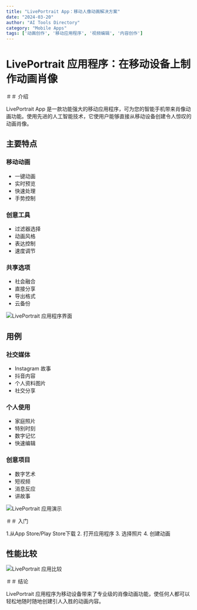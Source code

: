 ```yaml
---
title: "LivePortrait App：移动人像动画解决方案"
date: "2024-03-20"
author: "AI Tools Directory"
category: "Mobile Apps"
tags: ['动画创作', '移动应用程序', '视频编辑', '内容创作']
---
```

# LivePortrait 应用程序：在移动设备上制作动画肖像

＃＃ 介绍

LivePortrait App 是一款功能强大的移动应用程序，可为您的智能手机带来肖像动画功能。使用先进的人工智能技术，它使用户能够直接从移动设备创建令人惊叹的动画肖像。

## 主要特点

### 移动动画
- 一键动画
- 实时预览
- 快速处理
- 手势控制

### 创意工具
- 过滤器选择
- 动画风格
- 表达控制
- 速度调节

### 共享选项
- 社会融合
- 直接分享
- 导出格式
- 云备份

![LivePortrait 应用程序界面](/imgs/liveportrait-app/interface.jpg)

## 用例

### 社交媒体
- Instagram 故事
- 抖音内容
- 个人资料图片
- 社交分享

### 个人使用
- 家庭照片
- 特别时刻
- 数字记忆
- 快速编辑

### 创意项目
- 数字艺术
- 短视频
- 消息反应
- 讲故事

![LivePortrait 应用演示](/imgs/liveportrait-app/demo.jpg)

＃＃ 入门

1.从App Store/Play Store下载
2. 打开应用程序
3. 选择照片
4. 创建动画

## 性能比较

![LivePortrait 应用比较](/imgs/liveportrait-app/comparison.jpg)

＃＃ 结论

LivePortrait 应用程序为移动设备带来了专业级的肖像动画功能，使任何人都可以轻松地随时随地创建引人入胜的动画内容。